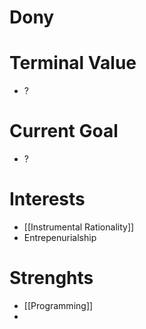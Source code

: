 # Dony

# Terminal Value
- ?

# Current Goal
- ?


# Interests
- [[Instrumental Rationality]]
- Entrepenurialship

# Strenghts
- [[Programming]]
- 

